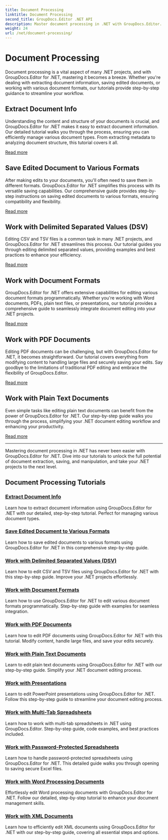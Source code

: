 ```yaml
---
title: Document Processing
linktitle: Document Processing
second_title: GroupDocs.Editor .NET API
description: Master document processing in .NET with GroupDocs.Editor. Learn to extract info, save to various formats, and work with different document types effortlessly.
weight: 24
url: /net/document-processing/
---
```


# Document Processing


Document processing is a vital aspect of many .NET projects, and with GroupDocs.Editor for .NET, mastering it becomes a breeze. Whether you're dealing with extracting document information, saving edited documents, or working with various document formats, our tutorials provide step-by-step guidance to streamline your workflow.

## Extract Document Info

Understanding the content and structure of your documents is crucial, and GroupDocs.Editor for .NET makes it easy to extract document information. Our detailed tutorial walks you through the process, ensuring you can efficiently manage various document types. From extracting metadata to analyzing document structure, this tutorial covers it all.

[Read more](./extract-document-info/)

## Save Edited Document to Various Formats

After making edits to your documents, you'll often need to save them in different formats. GroupDocs.Editor for .NET simplifies this process with its versatile saving capabilities. Our comprehensive guide provides step-by-step instructions on saving edited documents to various formats, ensuring compatibility and flexibility.

[Read more](./save-edited-document-various-formats/)

## Work with Delimited Separated Values (DSV)

Editing CSV and TSV files is a common task in many .NET projects, and GroupDocs.Editor for .NET streamlines this process. Our tutorial guides you through editing delimited separated values, providing examples and best practices to enhance your efficiency.

[Read more](./work-dsv/)

## Work with Document Formats

GroupDocs.Editor for .NET offers extensive capabilities for editing various document formats programmatically. Whether you're working with Word documents, PDFs, plain text files, or presentations, our tutorial provides a comprehensive guide to seamlessly integrate document editing into your .NET projects.

[Read more](./work-document-formats/)

## Work with PDF Documents

Editing PDF documents can be challenging, but with GroupDocs.Editor for .NET, it becomes straightforward. Our tutorial covers everything from modifying content to handling large files and securely saving your edits. Say goodbye to the limitations of traditional PDF editing and embrace the flexibility of GroupDocs.Editor.

[Read more](./work-pdf-documents/)

## Work with Plain Text Documents

Even simple tasks like editing plain text documents can benefit from the power of GroupDocs.Editor for .NET. Our step-by-step guide walks you through the process, simplifying your .NET document editing workflow and enhancing your productivity.

[Read more](./work-plain-text-documents/)

---

Mastering document processing in .NET has never been easier with GroupDocs.Editor for .NET. Dive into our tutorials to unlock the full potential of document extraction, saving, and manipulation, and take your .NET projects to the next level.
## Document Processing Tutorials
### [Extract Document Info](./extract-document-info/)
Learn how to extract document information using GroupDocs.Editor for .NET with our detailed, step-by-step tutorial. Perfect for managing various document types.
### [Save Edited Document to Various Formats](./save-edited-document-various-formats/)
Learn how to save edited documents to various formats using GroupDocs.Editor for .NET in this comprehensive step-by-step guide.
### [Work with Delimited Separated Values (DSV)](./work-dsv/)
Learn how to edit CSV and TSV files using GroupDocs.Editor for .NET with this step-by-step guide. Improve your .NET projects effortlessly.
### [Work with Document Formats](./work-document-formats/)
Learn how to use GroupDocs.Editor for .NET to edit various document formats programmatically. Step-by-step guide with examples for seamless integration.
### [Work with PDF Documents](./work-pdf-documents/)
Learn how to edit PDF documents using GroupDocs.Editor for .NET with this tutorial. Modify content, handle large files, and save your edits securely.
### [Work with Plain Text Documents](./work-plain-text-documents/)
Learn to edit plain text documents using GroupDocs.Editor for .NET with our step-by-step guide. Simplify your .NET document editing process.
### [Work with Presentations](./work-presentations/)
Learn to edit PowerPoint presentations using GroupDocs.Editor for .NET. Follow this step-by-step guide to streamline your document editing process.
### [Work with Multi-Tab Spreadsheets](./work-multi-tab-spreadsheets/)
Learn how to work with multi-tab spreadsheets in .NET using GroupDocs.Editor. Step-by-step guide, code examples, and best practices included.
### [Work with Password-Protected Spreadsheets](./work-password-protected-spreadsheets/)
Learn how to handle password-protected spreadsheets using GroupDocs.Editor for .NET. This detailed guide walks you through opening to saving secure Excel files.
### [Work with Word Processing Documents](./work-word-processing-documents/)
Effortlessly edit Word processing documents with GroupDocs.Editor for .NET. Follow our detailed, step-by-step tutorial to enhance your document management skills.
### [Work with XML Documents](./work-xml-documents/)
Learn how to efficiently edit XML documents using GroupDocs.Editor for .NET with our step-by-step guide, covering all essential steps and options.